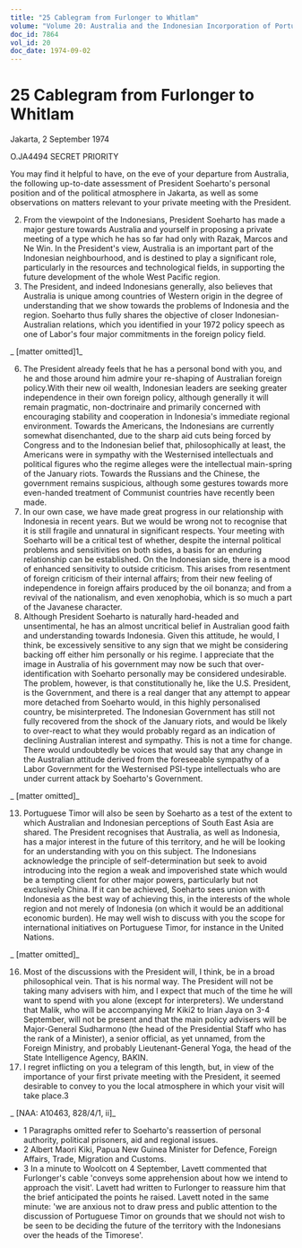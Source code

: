 ```yaml
---
title: "25 Cablegram from Furlonger to Whitlam"
volume: "Volume 20: Australia and the Indonesian Incorporation of Portuguese Timor, 1974-1976"
doc_id: 7864
vol_id: 20
doc_date: 1974-09-02
---
```


# 25 Cablegram from Furlonger to Whitlam

Jakarta, 2 September 1974

O.JA4494 SECRET PRIORITY

You may find it helpful to have, on the eve of your departure from Australia, the following up-to-date assessment of President Soeharto's personal position and of the political atmosphere in Jakarta, as well as some observations on matters relevant to your private meeting with the President.

  2. From the viewpoint of the Indonesians, President Soeharto has made a major gesture towards Australia and yourself in proposing a private meeting of a type which he has so far had only with Razak, Marcos and Ne Win. In the President's view, Australia is an important part of the Indonesian neighbourhood, and is destined to play a significant role, particularly in the resources and technological fields, in supporting the future development of the whole West Pacific region.
  3. The President, and indeed Indonesians generally, also believes that Australia is unique among countries of Western origin in the degree of understanding that we show towards the problems of Indonesia and the region. Soeharto thus fully shares the objective of closer Indonesian-Australian relations, which you identified in your 1972 policy speech as one of Labor's four major commitments in the foreign policy field.



_ [matter omitted]1_

  6. The President already feels that he has a personal bond with you, and he and those around him admire your re-shaping of Australian foreign policy.With their new oil wealth, Indonesian leaders are seeking greater independence in their own foreign policy, although generally it will remain pragmatic, non-doctrinaire and primarily concerned with encouraging stability and cooperation in Indonesia's immediate regional environment. Towards the Americans, the Indonesians are currently somewhat disenchanted, due to the sharp aid cuts being forced by Congress and to the Indonesian belief that, philosophically at least, the Americans were in sympathy with the Westernised intellectuals and political figures who the regime alleges were the intellectual main-spring of the January riots. Towards the Russians and the Chinese, the government remains suspicious, although some gestures towards more even-handed treatment of Communist countries have recently been made.
  7. In our own case, we have made great progress in our relationship with Indonesia in recent years. But we would be wrong not to recognise that it is still fragile and unnatural in significant respects. Your meeting with Soeharto will be a critical test of whether, despite the internal political problems and sensitivities on both sides, a basis for an enduring relationship can be established. On the Indonesian side, there is a mood of enhanced sensitivity to outside criticism. This arises from resentment of foreign criticism of their internal affairs; from their new feeling of independence in foreign affairs produced by the oil bonanza; and from a revival of the nationalism, and even xenophobia, which is so much a part of the Javanese character.
  8. Although President Soeharto is naturally hard-headed and unsentimental, he has an almost uncritical belief in Australian good faith and understanding towards Indonesia. Given this attitude, he would, I think, be excessively sensitive to any sign that we might be considering backing off either him personally or his regime. I appreciate that the image in Australia of his government may now be such that over-identification with Soeharto personally may be considered undesirable. The problem, however, is that constitutionally he, like the U.S. President, is the Government, and there is a real danger that any attempt to appear more detached from Soeharto would, in this highly personalised country, be misinterpreted. The Indonesian Government has still not fully recovered from the shock of the January riots, and would be likely to over-react to what they would probably regard as an indication of declining Australian interest and sympathy. This is not a time for change. There would undoubtedly be voices that would say that any change in the Australian attitude derived from the foreseeable sympathy of a Labor Government for the Westernised PSI-type intellectuals who are under current attack by Soeharto's Government.



_ [matter omitted]_

  13. Portuguese Timor will also be seen by Soeharto as a test of the extent to which Australian and Indonesian perceptions of South East Asia are shared. The President recognises that Australia, as well as Indonesia, has a major interest in the future of this territory, and he will be looking for an understanding with you on this subject. The Indonesians acknowledge the principle of self-determination but seek to avoid introducing into the region a weak and impoverished state which would be a tempting client for other major powers, particularly but not exclusively China. If it can be achieved, Soeharto sees union with Indonesia as the best way of achieving this, in the interests of the whole region and not merely of Indonesia (on which it would be an additional economic burden). He may well wish to discuss with you the scope for international initiatives on Portuguese Timor, for instance in the United Nations.



_ [matter omitted]_

  16. Most of the discussions with the President will, I think, be in a broad philosophical vein. That is his normal way. The President will not be taking many advisers with him, and I expect that much of the time he will want to spend with you alone (except for interpreters). We understand that Malik, who will be accompanying Mr Kiki2 to Irian Jaya on 3-4 September, will not be present and that the main policy advisers will be Major-General Sudharmono (the head of the Presidential Staff who has the rank of a Minister), a senior official, as yet unnamed, from the Foreign Ministry, and probably Lieutenant-General Yoga, the head of the State Intelligence Agency, BAKIN.
  17. I regret inflicting on you a telegram of this length, but, in view of the importance of your first private meeting with the President, it seemed desirable to convey to you the local atmosphere in which your visit will take place.3



_ [NAA: A10463, 828/4/1, ii]_

  * 1 Paragraphs omitted refer to Soeharto's reassertion of personal authority, political prisoners, aid and regional issues.
  * 2 Albert Maori Kiki, Papua New Guinea Minister for Defence, Foreign Affairs, Trade, Migration and Customs.
  * 3 In a minute to Woolcott on 4 September, Lavett commented that Furlonger's cable 'conveys some apprehension about how we intend to approach the visit'. Lavett had written to Furlonger to reassure him that the brief anticipated the points he raised. Lavett noted in the same minute: 'we are anxious not to draw press and public attention to the discussion of Portuguese Timor on grounds that we should not wish to be seen to be deciding the future of the territory with the Indonesians over the heads of the Timorese'.


